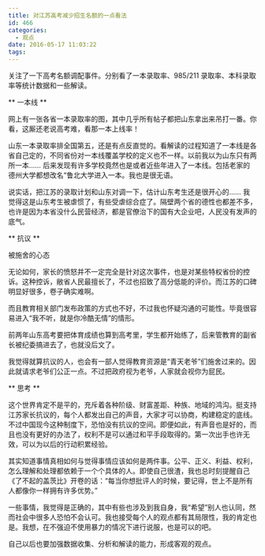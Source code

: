 ```yaml
---
title: 对江苏高考减少招生名额的一点看法
id: 466
categories:
  - 观点
date: 2016-05-17 11:03:22
tags:
---
```


关注了一下高考名额调配事件。分别看了一本录取率、985/211 录取率、本科录取率等统计数据和一些解读。

** 一本线 **

网上有一张各省一本录取率的图，其中几乎所有帖子都把山东拿出来吊打一番。你看，这厮还老说高考难，看那一本上线率！

山东一本录取率排全国第五，还是有点反直觉的。看解读的过程知道了一本线是各省自己定的，不同省份对一本线覆盖学校的定义也不一样。以前我以为山东只有两所一本…… 后来发现有许多学校竟然也是或者近些年进入了一本线。包括老家的德州大学都想改名“鲁北大学进入一本。我也是很无语。

说实话，把江苏的录取计划和山东对调一下，估计山东考生还是很开心的……  我觉得这是山东考生被虐惯了，有些受虐综合症了。隔壁两个省的德性也都差不多，也许是因为本省没什么民营经济，都是官僚治下的国有大企业吧，人民没有发声的底气。

** 抗议 **

被施舍的心态

无论如何，家长的愤怒并不一定完全是针对这次事件，也是对某些特权省份的控诉。这种控诉，敝省人民最擅长了，不过也招致了高分低能的评价。而江苏的口碑明显好很多，卷子确实难啊。

而且教育相关部门发布政策的方式也不好，不过我也怀疑沟通的可能性。毕竟很容易进入“我不听，就是你冷酷无情”的情形。

前两年山东高考要把体育成绩也算到高考里，学生都开始练了，后来管教育的副省长被纪委搞进去了，也就没后文了。

我觉得就算抗议的人，也会有一部人觉得教育资源是“青天老爷”们施舍过来的。因此就请求老爷们公正一点。不过把政府视为老爷，人家就会视你为屁民。

** 思考 **

这个世界肯定不是平的，充斥着各种阶级、财富差距、种族、地域的鸿沟。挺支持江苏家长抗议的，每个人都发出自己的声音，大家才可以协商，构建稳定的底线。不过中国现今这种制度下，恐怕没有抗议的空间。即便如此，有声音也是好的，而且也没有更好的办法了，权利不是可以通过和平手段取得的。第一次出手也许无效，可以为以后的行动积累经验。

其实知道事情真相如何与觉得事情应该如何是两件事。公平、正义、利益、权利，怎么理解和处理都依赖于一个个具体的人。即使自己很渣，我也总时刻提醒自己《了不起的盖茨比》开卷的话：“每当你想批评人的时候，要记得，世上不是所有人都像你一样拥有许多优势。”

一些事情，我觉得是正确的，其中有些也涉及到我自身，我“希望”别人也认同，然而社会中很多人恐怕不会认可。我也接受每个人的观点都有其局限性，我的肯定也是。我想，在不强迫不使用暴力的情况下进行说服，也是可以的吧。

自己以后也要加强数据收集、分析和解读的能力，形成客观的观点。